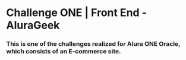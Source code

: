 # Challenge ONE | Front End -  AluraGeek


### This is one of the challenges realized for Alura ONE Oracle, which consists of an E-commerce site.

